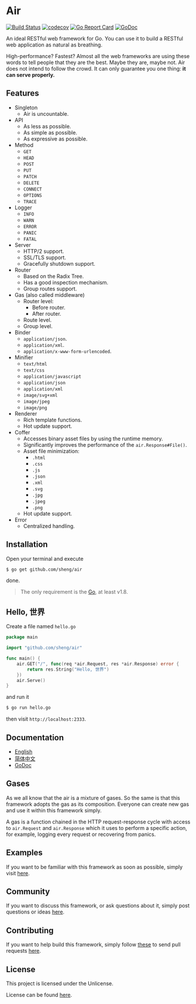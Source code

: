 # Air

[![Build Status](https://travis-ci.org/sheng/air.svg?branch=master)](https://travis-ci.org/sheng/air)
[![codecov](https://codecov.io/gh/sheng/air/branch/master/graph/badge.svg)](https://codecov.io/gh/sheng/air)
[![Go Report Card](https://goreportcard.com/badge/github.com/sheng/air)](https://goreportcard.com/report/github.com/sheng/air)
[![GoDoc](https://godoc.org/github.com/sheng/air?status.svg)](https://godoc.org/github.com/sheng/air)

An ideal RESTful web framework for Go. You can use it to build a RESTful web
application as natural as breathing.

High-performance? Fastest? Almost all the web frameworks are using these words
to tell people that they are the best. Maybe they are, maybe not. Air does not
intend to follow the crowd. It can only guarantee you one thing: **it can serve
properly.**

## Features

* Singleton
  * Air is uncountable.
* API
	* As less as possible.
	* As simple as possible.
	* As expressive as possible.
* Method
	* `GET`
	* `HEAD`
	* `POST`
	* `PUT`
	* `PATCH`
	* `DELETE`
	* `CONNECT`
	* `OPTIONS`
	* `TRACE`
* Logger
	* `INFO`
	* `WARN`
	* `ERROR`
	* `PANIC`
	* `FATAL`
* Server
	* HTTP/2 support.
	* SSL/TLS support.
	* Gracefully shutdown support.
* Router
	* Based on the Radix Tree.
	* Has a good inspection mechanism.
	* Group routes support.
* Gas (also called middleware)
	* Router level:
		* Before router.
		* After router.
	* Route level.
	* Group level.
* Binder
	* `application/json`.
	* `application/xml`.
	* `application/x-www-form-urlencoded`.
* Minifier
	* `text/html`
	* `text/css`
	* `application/javascript`
	* `application/json`
	* `application/xml`
	* `image/svg+xml`
	* `image/jpeg`
	* `image/png`
* Renderer
	* Rich template functions.
	* Hot update support.
* Coffer
	* Accesses binary asset files by using the runtime memory.
	* Significantly improves the performance of the `air.Response#File()`.
	* Asset file minimization:
		* `.html`
		* `.css`
		* `.js`
		* `.json`
		* `.xml`
		* `.svg`
		* `.jpg`
		* `.jpeg`
		* `.png`
	* Hot update support.
* Error
	* Centralized handling.

## Installation

Open your terminal and execute

```bash
$ go get github.com/sheng/air
```

done.

> The only requirement is the [Go](https://golang.org/dl/), at least v1.8.

## Hello, 世界

Create a file named `hello.go`

```go
package main

import "github.com/sheng/air"

func main() {
	air.GET("/", func(req *air.Request, res *air.Response) error {
		return res.String("Hello, 世界")
	})
	air.Serve()
}
```

and run it

```bash
$ go run hello.go
```

then visit `http://localhost:2333`.

## Documentation

* [English](https://github.com/sheng/air/wiki/Documentation)
* [简体中文](https://github.com/sheng/air/wiki/文档)
* [GoDoc](https://godoc.org/github.com/sheng/air)

## Gases

As we all know that the air is a mixture of gases. So the same is that this
framework adopts the gas as its composition. Everyone can create new gas and use
it within this framework simply.

A gas is a function chained in the HTTP request-response cycle with access to
`air.Request` and `air.Response` which it uses to perform a specific action, for
example, logging every request or recovering from panics.

## Examples

If you want to be familiar with this framework as soon as possible, simply visit
[here](https://github.com/sheng/atmosphere).

## Community

If you want to discuss this framework, or ask questions about it, simply post
questions or ideas [here](https://github.com/sheng/air/issues).

## Contributing

If you want to help build this framework, simply follow
[these](https://github.com/sheng/air/wiki/Contributing) to send pull requests
[here](https://github.com/sheng/air/pulls).

## License

This project is licensed under the Unlicense.

License can be found [here](LICENSE).
